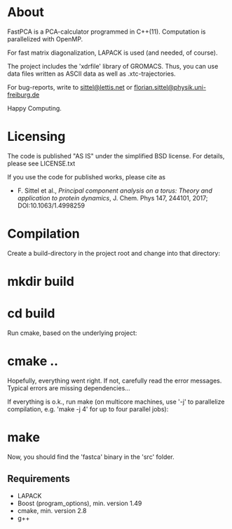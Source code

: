 # About #

FastPCA is a PCA-calculator programmed in C++(11).
Computation is parallelized with OpenMP.

For fast matrix diagonalization, LAPACK is used (and needed, of course).

The project includes the 'xdrfile' library of GROMACS. Thus, you can
use data files written as ASCII data as well as .xtc-trajectories.

For bug-reports, write to
   sittel@lettis.net
or
   florian.sittel@physik.uni-freiburg.de

Happy Computing.

# Licensing #
The code is published "AS IS" under the simplified BSD license.
For details, please see LICENSE.txt

If you use the code for published works, please cite as

- F. Sittel et al., *Principal component analysis on a torus: Theory and application to protein dynamics*, J. Chem. Phys 147, 244101, 2017; DOI:10.1063/1.4998259


# Compilation #

Create a build-directory in the project root and change into
that directory:
   # mkdir build
   # cd build
Run cmake, based on the underlying project:
   # cmake ..
Hopefully, everything went right.
If not, carefully read the error messages.
Typical errors are missing dependencies...

If everything is o.k., run make (on multicore machines, use '-j' to parallelize
compilation, e.g. 'make -j 4' for up to four parallel jobs):
   # make
Now, you should find the 'fastca' binary in the 'src' folder.

## Requirements ##
  * LAPACK
  * Boost (program_options), min. version 1.49
  * cmake, min. version 2.8
  * g++

